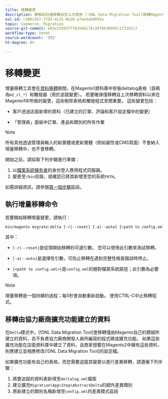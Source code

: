 ```yaml
---
title: 移轉變更
description: 瞭解如何僅移轉自您上次使用 [!DNL Data Migration Tool]移轉Magento1資料以來變更的資料。
exl-id: c300c567-77d3-4c25-8b28-a7ae4ab0092e
topic: Commerce, Migration
source-git-commit: e83e2359377f03506178c28f8b30993c172282c7
workflow-type: tm+mt
source-wordcount: '355'
ht-degree: 0%

---
```


# 移轉變更

增量移轉工具會在[資料移轉](data.md)期間，在Magento1資料庫中安裝deltalog表格（首碼為`m2_cl_*`）和觸發器（用於追蹤變更）。 若要確保僅移轉自上次移轉資料以來在Magento1中所做的變更，這些刪除表格和觸發程式至關重要。 這些變更包括：

* 客戶透過店面新增的資料（已建立的訂單、評論和客戶設定檔中的變更）

* 「管理員」面板中訂單、產品和類別的所有作業

>[!NOTE]
>
>所有其他透過管理員輸入的新實體或更新實體（例如屬性或CMS頁面）不會納入增量移轉中，也不會移轉。


開始之前，請採取下列步驟進行準備：

1. 以[檔案系統擁有者](../../../installation/prerequisites/file-system/overview.md)的身份登入應用程式伺服器。
1. 變更至`/bin`目錄，或確認已將其新增至您的系統`PATH`。

如需詳細資訊，請參閱[第一個步驟](overview.md#first-steps)區段。

## 執行增量移轉命令

若要開始移轉增量變更，請執行：

```bash
bin/magento migrate:delta [-r|--reset] [-a|--auto] {<path to config.xml>}
```

其中：

* `[-r|--reset]`是從頭開始移轉的可選引數。 您可以使用此引數來測試移轉。

* `[-a|--auto]`是選擇性引數，可防止移轉在遇到完整性檢查錯誤時停止。

* `{<path to config.xml>}`是`config.xml`的絕對檔案系統路徑；此引數為必要項。

>[!NOTE]
>
>增量移轉是一個持續的過程；每5秒會自動重新啟動。 使用CTRL-C中止移轉程式。


## 移轉由協力廠商擴充功能建立的資料

在`Delta`模式中，[!DNL Data Migration Tool]會移轉僅由Magento自己的模組所建立的資料，且不負責協力廠商開發人員所編寫的程式碼或擴充功能。 如果這些擴充功能在店面資料庫中建立了資料，且商家想要在Magento2中擁有這些資料，則應建立並相應修改[!DNL Data Migration Tool]的設定檔。

如果擴充功能有自己的表格，而您需要追蹤其變更以進行差異移轉，請遵循下列步驟：

1. 將要追蹤的資料表新增至`deltalog.xml`檔案
1. 建立擴充`Migration\App\Step\AbstractDelta`的額外差異類別
1. 將新建立的類別名稱新增至`config.xml`的差異模式區段
